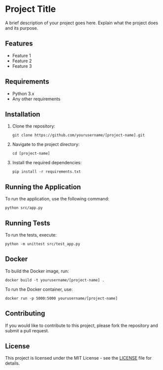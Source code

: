 # Project Title

A brief description of your project goes here. Explain what the project does and its purpose.

## Features

- Feature 1
- Feature 2
- Feature 3

## Requirements

- Python 3.x
- Any other requirements

## Installation

1. Clone the repository:
   ```
   git clone https://github.com/yourusername/[project-name].git
   ```
2. Navigate to the project directory:
   ```
   cd [project-name]
   ```
3. Install the required dependencies:
   ```
   pip install -r requirements.txt
   ```

## Running the Application

To run the application, use the following command:
```
python src/app.py
```

## Running Tests

To run the tests, execute:
```
python -m unittest src/test_app.py
```

## Docker

To build the Docker image, run:
```
docker build -t yourusername/[project-name] .
```

To run the Docker container, use:
```
docker run -p 5000:5000 yourusername/[project-name]
```

## Contributing

If you would like to contribute to this project, please fork the repository and submit a pull request.

## License

This project is licensed under the MIT License - see the [LICENSE](LICENSE) file for details.